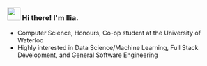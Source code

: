 ### <img src="https://raw.githubusercontent.com/MartinHeinz/MartinHeinz/master/wave.gif" width="30px"> Hi there! I'm Ilia.

<!--
**Iliaromanov/Iliaromanov** is a ✨ _special_ ✨ repository because its `README.md` (this file) appears on your GitHub profile.

Here are some ideas to get you started:

- 🔭 I’m currently working on ...
- 🌱 I’m currently learning ...
- 👯 I’m looking to collaborate on ...
- 🤔 I’m looking for help with ...
- 💬 Ask me about ...
- 📫 How to reach me: ...
- 😄 Pronouns: ...
- ⚡ Fun fact: ...
-->

- <!--🎓--> Computer Science, Honours, Co-op student at the University of Waterloo
- <!--🧠--> Highly interested in Data Science/Machine Learning, Full Stack Development, and General Software Engineering
<!--- 😄 Always looking for new opportunities to learn and grow!-->

<!--[![](https://github-readme-stats.vercel.app/api?username=Iliaromanov)](https://github.com/anuraghazra/github-readme-stats)-->
<!--<img align="center" src="https://github-readme-stats.vercel.app/api/top-langs/?username=Iliaromanov" />-->
